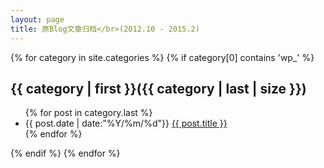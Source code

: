 ```yaml
---
layout: page
title: 原Blog文章归档</br>(2012.10 - 2015.2)
---
```


{% for category in site.categories %}
{% if category[0] contains 'wp_' %}
<h2>{{ category | first }}({{ category | last | size }})</h2> 
<ul>
    {% for post in category.last %}     
        <li>{{ post.date | date:"%Y/%m/%d"}}	<a href="{{ post.url }}">{{ post.title }}</a></li>    
    {% endfor %}
</ul>
{% endif %}
{% endfor %}
